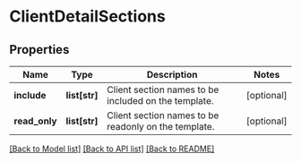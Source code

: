 # ClientDetailSections

## Properties
Name | Type | Description | Notes
------------ | ------------- | ------------- | -------------
**include** | **list[str]** | Client section names to be included on the template. | [optional] 
**read_only** | **list[str]** | Client section names to be readonly on the template. | [optional] 

[[Back to Model list]](../README.md#documentation-for-models) [[Back to API list]](../README.md#documentation-for-api-endpoints) [[Back to README]](../README.md)

